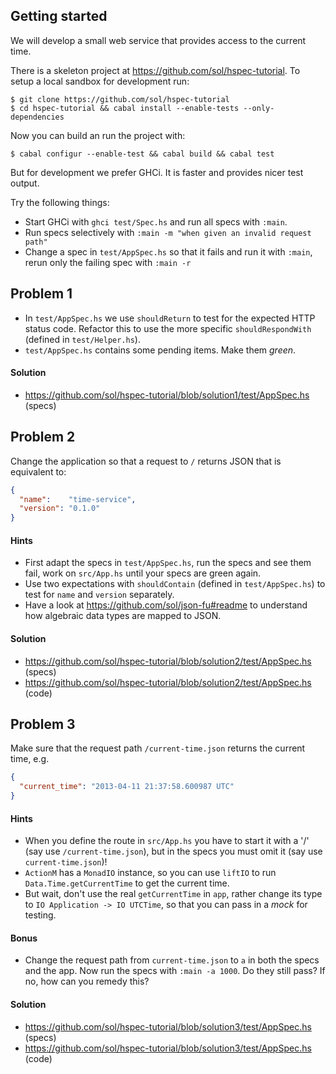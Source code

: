 ## Getting started

We will develop a small web service that provides access to the current time.

There is a skeleton project at https://github.com/sol/hspec-tutorial.  To setup
a local sandbox for development run:

```shell
$ git clone https://github.com/sol/hspec-tutorial
$ cd hspec-tutorial && cabal install --enable-tests --only-dependencies
```

Now you can build an run the project with:

```shell
$ cabal configur --enable-test && cabal build && cabal test
```

But for development we prefer GHCi.  It is faster and provides nicer test
output.

Try the following things:

 * Start GHCi with `ghci test/Spec.hs` and run all specs with `:main`.
 * Run specs selectively with `:main -m "when given an invalid request path"`
 * Change a spec in `test/AppSpec.hs` so that it fails and run it with `:main`,
   rerun only the failing spec with `:main -r`

## Problem 1

 * In `test/AppSpec.hs` we use `shouldReturn` to test for the expected HTTP status
code.  Refactor this to use the more specific `shouldRespondWith` (defined in
`test/Helper.hs`).
 * `test/AppSpec.hs` contains some pending items.  Make them _green_.


#### Solution

 * https://github.com/sol/hspec-tutorial/blob/solution1/test/AppSpec.hs (specs)

## Problem 2

Change the application so that a request to `/` returns JSON that is equivalent
to:

```json
{
  "name":    "time-service",
  "version": "0.1.0"
}
```

#### Hints

 * First adapt the specs in `test/AppSpec.hs`, run the specs and see them fail,
   work on `src/App.hs` until your specs are green again.
 * Use two expectations with `shouldContain` (defined in `test/AppSpec.hs`) to
   test for `name` and `version` separately.
 * Have a look at https://github.com/sol/json-fu#readme to understand how
   algebraic data types are mapped to JSON.

#### Solution

 * https://github.com/sol/hspec-tutorial/blob/solution2/test/AppSpec.hs (specs)
 * https://github.com/sol/hspec-tutorial/blob/solution2/test/AppSpec.hs (code)

## Problem 3

Make sure that the request path `/current-time.json` returns the current time,
e.g.

```json
{
  "current_time": "2013-04-11 21:37:58.600987 UTC"
}
```

#### Hints

 * When you define the route in `src/App.hs` you have to start it with a '/'
   (say use `/current-time.json`), but in the specs you must omit it (say use
   `current-time.json`)!
 * `ActionM` has a `MonadIO` instance, so you can use `liftIO` to run
   `Data.Time.getCurrentTime` to get the current time.
 * But wait, don't use the real `getCurrentTime` in `app`, rather change its
   type to `IO Application -> IO UTCTime`, so that you can pass in a _mock_ for
   testing.

#### Bonus

 * Change the request path from `current-time.json` to `a` in both the specs
   and the app.  Now run the specs with `:main -a 1000`.  Do they still pass?
   If no, how can you remedy this?

#### Solution

 * https://github.com/sol/hspec-tutorial/blob/solution3/test/AppSpec.hs (specs)
 * https://github.com/sol/hspec-tutorial/blob/solution3/test/AppSpec.hs (code)

